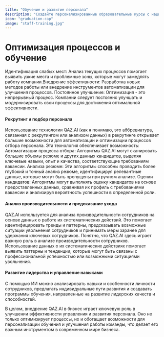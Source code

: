 ```yaml
---
title: "Обучение и развитие персонала"
description: "Создайте персонализированные образовательные курсы с нашими ИИ-обучателями. Поднимите квалификацию вашего персонала!"
icon: "graduation-cap"
image: "staff-training.jpg"
---
```


# Оптимизация процессов и обучение

Идентификация слабых мест: Анализ текущих процессов помогает выявить узкие места и проблемные зоны, которые могут замедлять работу компании.Внедрение эффективности: Разработка новых методов работы или внедрение инструментов автоматизации для улучшения процессов.
Постоянное улучшение: Оптимизация - это непрерывный процесс. Компании следует постоянно улучшать и модернизировать свои процессы для достижения оптимальной эффективности.

#### Рекрутинг и подбор персонала

Использование технологии QAZ.AI (как я понимаю, это аббревиатура, связанная с рекрутингом или анализом данных) в рекрутинге открывает большие возможности для автоматизации и оптимизации процессов отбора персонала. Эта технология обеспечивает возможность:
Автоматизации процесса отбора: Алгоритмы QAZ.AI могут сканировать большие объемы резюме и других данных кандидатов, выделяя ключевые навыки, опыт и качества, соответствующие требованиям вакансии.
Анализа резюме: Эти алгоритмы способны проводить более глубокий и точный анализ резюме, идентифицируя релевантные данные, которые могут быть пропущены при ручном анализе.
Оценки кандидатов: Алгоритмы могут выполнять оценку кандидатов на основе предоставленных данных, сравнивая их профиль с требованиями вакансии и анализируя вероятность успешности в определенной роли.

#### Анализ производительности и предсказание ухода

QAZ.AI используется для анализа производительности сотрудников на основе данных о работе их систематических действий. Это помогает идентифицировать тренды и паттерны, предсказывать возможные ситуации увольнения сотрудников и принимать меры заранее для удержания ключевых сотрудников. Понятно, что QAZ.AI здесь играет важную роль в анализе производительности сотрудников. Использование данных о их систематических действиях помогает выявить паттерны и тенденции, которые могут быть связаны с профессиональной успешностью или возможными ситуациями увольнения.

#### Развитие лидерства и управление навыками

С помощью ИИ можно анализировать навыки и особенности личности сотрудников, предлагать индивидуальные пути развития и создавать программы обучения, направленные на развитие лидерских качеств и способностей.

В целом, внедрение QAZ.AI в бизнес играет ключевую роль в улучшении эффективности управления и развития персонала. Оно не только оптимизирует процессы, но и обогащает возможности для персонализации обучения и улучшения работы команды, что делает его важным инструментом в современном мире бизнеса.
